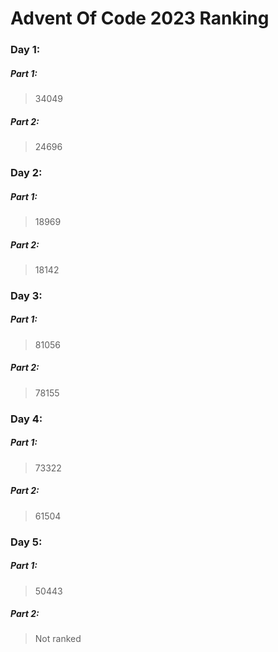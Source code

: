 # Advent Of Code 2023 Ranking

### Day 1:
##### Part 1:
 > 34049

##### Part 2:
 > 24696

### Day 2:
##### Part 1:
 > 18969

##### Part 2:
 > 18142

### Day 3:
##### Part 1:
 > 81056

##### Part 2:
 > 78155

### Day 4:
##### Part 1:
 > 73322

##### Part 2:
 > 61504

### Day 5:
##### Part 1:
 > 50443

##### Part 2:
 > Not ranked
